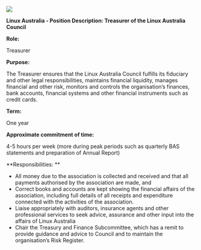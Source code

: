 ![](Pictures/10000201000003BC000001CEEA5FFC6CEC27A34D.png)

<span id="anchor"></span>**Linux Australia - Position Description:
Treasurer of the Linux Australia Council**

<span id="anchor-1"></span>**Role:**

Treasurer

<span id="anchor-2"></span>**Purpose:**

The Treasurer ensures that the Linux Australia Council fulfills its
fiduciary and other legal responsibilities, maintains financial
liquidity, manages financial and other risk, monitors and controls the
organisation’s finances, bank accounts, financial systems and other
financial instruments such as credit cards. 

<span id="anchor-3"></span>**Term:**

One year

<span id="anchor-4"></span>**Approximate commitment of time:**

4-5 hours per week (more during peak periods such as quarterly BAS
statements and preparation of Annual Report)

**Responsibilities: **

  - All money due to the association is collected and received and that
    all payments authorised by the association are made, and
  - Correct books and accounts are kept showing the financial affairs of
    the association, including full details of all receipts and
    expenditure connected with the activities of the association.
  - Liaise appropriately with auditors, insurance agents and other
    professional services to seek advice, assurance and other input into
    the affairs of Linux Australia
  - Chair the Treasury and Finance Subcommittee, which has a remit to
    provide guidance and advice to Council and to maintain the
    organisation’s Risk Register.
